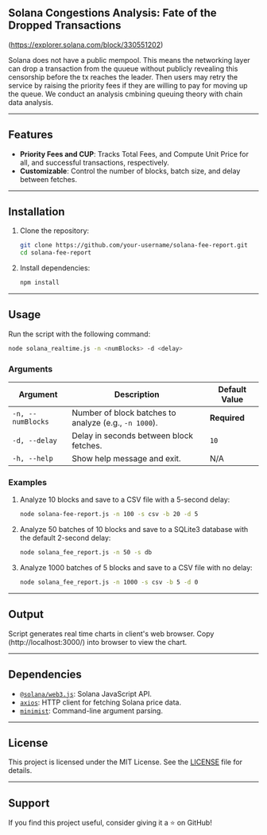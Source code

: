 
## Solana Congestions Analysis: Fate of the Dropped Transactions

(https://explorer.solana.com/block/330551202)

Solana does not have a public mempool. This means the networking layer can drop a transaction from the quueue without publicly revealing this censorship before the tx reaches the leader. Then users may retry the service by raising the priority fees if they are willing to pay for moving up the queue. We conduct an analysis cmbining queuing theory with chain data analysis. 

---

## Features

- **Priority Fees and CUP**: Tracks Total Fees, and Compute Unit Price for all, and successful transactions, respectively.
- **Customizable**: Control the number of blocks, batch size, and delay between fetches.

---

## Installation

1. Clone the repository:
   ```bash
   git clone https://github.com/your-username/solana-fee-report.git
   cd solana-fee-report
   ```

2. Install dependencies:
   ```bash
   npm install
   ```

---

## Usage

Run the script with the following command:

```bash
node solana_realtime.js -n <numBlocks> -d <delay>
```

### Arguments

| Argument       | Description                                                                 | Default Value |
|----------------|-----------------------------------------------------------------------------|---------------|
| `-n, --numBlocks` | Number of block batches to analyze (e.g., `-n 1000`).                       | **Required**  |
| `-d, --delay`      | Delay in seconds between block fetches.                                     | `10`           |
| `-h, --help`       | Show help message and exit.                                                 | N/A           |

### Examples

1. Analyze 10 blocks and save to a CSV file with a 5-second delay:
   ```bash
   node solana-fee-report.js -n 100 -s csv -b 20 -d 5
   ```

2. Analyze 50 batches of 10 blocks and save to a SQLite3 database with the default 2-second delay:
   ```bash
   node solana_fee_report.js -n 50 -s db
   ```

3. Analyze 1000 batches of 5 blocks and save to a CSV file with no delay:
   ```bash
   node solana_fee_report.js -n 1000 -s csv -b 5 -d 0
   ```

---

## Output
Script generates real time charts in client's web browser. Copy (http://localhost:3000/) into browser to view the chart. 

---

## Dependencies

- [`@solana/web3.js`](https://www.npmjs.com/package/@solana/web3.js): Solana JavaScript API.
- [`axios`](https://www.npmjs.com/package/axios): HTTP client for fetching Solana price data.
- [`minimist`](https://www.npmjs.com/package/minimist): Command-line argument parsing.

---

## License

This project is licensed under the MIT License. See the [LICENSE](LICENSE) file for details.

---

## Support

If you find this project useful, consider giving it a ⭐️ on GitHub!



